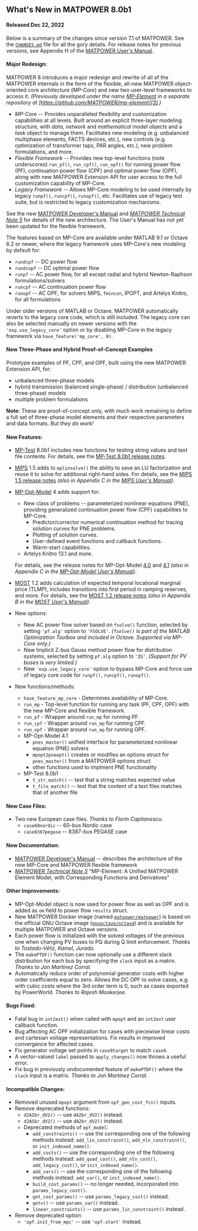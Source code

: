 What's New in MATPOWER 8.0b1
----------------------------

#### Released Dec 22, 2022

Below is a summary of the changes since version 7.1 of MATPOWER. See the
[`CHANGES.md`][1] file for all the gory details. For release notes for
previous versions, see Appendix H of the [MATPOWER User's Manual][2].


#### Major Redesign:

MATPOWER 8 introduces a major redesign and rewrite of all of the MATPOWER
internals in the form of the flexible, all-new MATPOWER object-oriented core
architecture (*MP-Core*) and new two user-level frameworks to access it.
*(Previously developed under the name [MP-Element][3] in a separate repository
at [https://github.com/MATPOWER/mp-element][3].)*

- *MP-Core* -- Provides unparalleled flexibility and customization capabilities
at all levels. Built around an explicit three-layer modeling structure, with
*data*, *network* and *mathematical* model objects and a *task* object to
manage them. Facilitates new modeling (e.g. unbalanced multiphase elements, FACTS devices, etc.), new controls (e.g. optimization of transformer taps,
PAR angles, etc.), new problem formulations, and more.
- *Flexible Framework* -- Provides new top-level functions (note underscores)
`run_pf()`, `run_cpf()`, `run_opf()` for running power flow (PF), continuation
power flow (CPF) and optimal power flow (OPF), along with new MATPOWER
Extension API for user access to the full customization capability of MP-Core.
- *Legacy Framework* -- Allows MP-Core modeling to be used internally by
legacy `runpf()`, `runcpf()`, `runopf()`, etc. Facilitates use of legacy
test suite, but is restricted to legacy customization mechanisms.

See the new [MATPOWER Developer's Manual][4] and [*MATPOWER Technical
Note 5*][5] for details of the new architecture. The User's Manual has
not yet been updated for the flexible framework.

The features based on MP-Core are available under MATLAB 9.1 or Octave 6.2
or newer, where the legacy framework uses MP-Core's new modeling by default
for:
- `rundcpf` -- DC power flow
- `rundcopf` -- DC optimal power flow
- `runpf` -- AC power flow, for all except radial and hybrid Newton-Raphson
   formulations/solvers
- `runcpf` -- AC continuation power flow
- `runopf` -- AC OPF, for solvers MIPS, `fmincon`, IPOPT, and Artelys
   Knitro, for all formulations

Under older versions of MATLAB or Octave, MATPOWER automatically reverts to the legacy core code, which is still included. The legacy core can also be selected manually on newer versions with the `'exp.use_legacy_core'` option or by disabling MP-Core in the legacy framework via `have_feature('mp_core', 0)`.


#### New Three-Phase and Hybrid Proof-of-Concept Examples

Prototype examples of PF, CPF, and OPF, built using the new MATPOWER Extension API, for:
- unbalanced three-phase models
- hybrid transmission (balanced single-phase) / distribution (unbalanced three-phase) models
- multiple problem formulations

**Note:** These are proof-of-concept only, with much work remaining to
define a full set of three-phase model elements and their respective 
parameters and data formats. _But they do work!_

#### New Features:

- [MP-Test][6] 8.0b1 includes new functions for testing string values
  and text file contents. For details, see the [MP-Test 8.0b1 release
  notes][7].
- [MIPS][8] 1.5 adds to `mplinsolve()` the ability to save an LU
  factorization and reuse it to solve for additional right-hand sides.
  For details, see the [MIPS 1.5 release notes][9]
  *(also in Appendix C in the [MIPS User's Manual][10])*.
- [MP-Opt-Model][11] 4 adds support for:
  - New class of problems -- parameterized nonlinear equations (PNE),
    providing generalized continuation power flow (CPF) capabilities to
    MP-Core.
    - Predictor/corrector numerical continuation method for tracing solution
      curves for PNE problems.
    - Plotting of solution curves.
    - User-defined event functions and callback functions.
    - Warm-start capabilities.
  - Artelys Knitro 13.1 and more.

  For details, see the release notes for MP-Opt-Model [4.0][11a] and
  [4.1][12] *(also in Appendix C in the [MP-Opt-Model User's Manual][13])*.
- [MOST][14] 1.2 adds calculation of expected temporal locational marginal
  price (TLMP), includes transitions into first period in ramping
  reserves, and more. For details, see the [MOST 1.2 release notes][15]
  *(also in Appendix B in the [MOST User's Manual][16])*.
- New options:
  - New AC power flow solver based on `fsolve()` function, selected by
    setting `'pf.alg'` option to `'FSOLVE'`. *(`fsolve()` is part of the MATLAB
    Optimization Toolbox and included in Octave. Supported via MP-Core
    only.)*
  - New Implicit Z-bus Gauss method power flow for distribution systems,
    selected by setting `pf.alg` option to `'ZG'`. *(Support for PV buses
    is very limited.)*
  - New `'exp.use_legacy_core'` option to bypass MP-Core and force use of
    legacy core code for `runpf()`, `runcpf()`, `runopf()`.
- New functions/methods:
  - `have_feature_mp_core` - Determines availability of MP-Core.
  - `run_mp` - Top-level function for running any task (PF, CPF, OPF) with
    the new MP-Core and flexible framework.
  - `run_pf` - Wrapper around `run_mp` for running PF.
  - `run_cpf` - Wrapper around `run_mp` for running CPF.
  - `run_opf` - Wrapper around `run_mp` for running OPF.
  - MP-Opt-Model 4.1
    - `pnes_master()` unified interface for parameterized nonlinear equation (PNE) solvers
    - `mpopt2pneopt()` creates or modifies an options struct for `pnes_master()` from a MATPOWER options struct
    - other functions used to implment PNE functionality
  - MP-Test 8.0b1
    - `t_str_match()` -- test that a string matches expected value
    - `t_file_match()` -- test that the content of a text files matches
      that of another file


#### New Case Files:

- Two new European case files. *Thanks to Florin Capitanescu.*
  - `case60nordic` -- 60-bus Nordic case
  - `case8387pegase` -- 8387-bus PEGASE case


#### New Documentation:

- [MATPOWER Developer's Manual][4] -- describes the architecture of the
  new MP-Core and MATPOWER flexible framework
- [*MATPOWER Technical Note 5*][5] "MP-Element: A Unified MATPOWER
  Element Model, with Corresponding Functions and Derivatives"


#### Other Improvements:

- MP-Opt-Model object is now used for power flow as well as OPF and is
  added as `om` field to power flow `results` struct.
- New MATPOWER Docker image (named [`matpower/matpower`][17]) is
  based on the official GNU Octave image ([`gnuoctave/octave`][18]) and
  is available for multiple MATPOWER and Octave versions.
- Each power flow is initialized with the solved voltages of the previous
  one when changing PV buses to PQ during Q limit enforcement.
  *Thanks to Tostado-Véliz, Kamel, Jurado.*
- The `makePTDF()` function can now optionally use a different slack
  distribution for each bus by specifying the `slack` input as a matrix.
  *Thanks to Jon Martinez Corral.*
- Automatically reduce order of polynomial generator costs with higher
  order coefficients equal to zero. Allows the DC OPF to solve cases,
  e.g. with cubic costs where the 3rd order term is 0, such as cases
  exported by PowerWorld. *Thanks to Rajesh Mookerjee.*


#### Bugs Fixed:

- Fatal bug in `int2ext()` when called with `mpopt` and an `int2ext` user
  callback function.
- Bug affecting AC OPF initialization for cases with piecewise linear
  costs and cartesian voltage representations. Fix results in improved
  convergence for affected cases.
- Fix generator voltage set points in `case9target` to match `case9`.
- A vector-valued `label` passed to `apply_changes()` now throws a
  useful error.
- Fix bug in previously undocumented feature of `makePTDF()` where
  the `slack` input is a matrix. *Thanks to Jon Martinez Corral.*


#### Incompatible Changes:

- Removed unused `mpopt` argument from `opf_gen_cost_fcn()` inputs.
- Remove deprecated functions:
  - `d2AIbr_dV2()` -- use `dA2br_dV2()` instead.
  - `d2ASbr_dV2()` -- use `dA2br_dV2()` instead.
  - Deprecated methods of `opf_model`:
    - `add_constraints()` -- use the corresponding one of the following
      methods instead: `add_lin_constraint()`, `add_nln_constraint()`, or
      `init_indexed_name()`.
    - `add_costs()` -- use the corresponding one of the following methods
      instead: `add_quad_cost()`,  `add_nln_cost()`, `add_legacy_cost()`,
      or `init_indexed_name()`.
    - `add_vars()` -- use the corresponding one of the following methods
      instead: `add_var()`, or `init_indexed_name()`.
    - `build_cost_params()` -- no longer needed, incorporated into
      `params_legacy_cost()`.
    - `get_cost_params()` -- use `params_legacy_cost()` instead.
    - `getv()` -- use `params_var()` instead.
    - `linear_constraints()` -- use `params_lin_constraint()` instead.
- Remove deprecated option:
    - `'opf.init_from_mpc'` -- use `'opf.start'` instead.


[1]: https://github.com/MATPOWER/matpower/blob/master/CHANGES.md
[2]: https://github.com/MATPOWER/matpower/blob/master/docs/MATPOWER-manual.pdf
[3]: https://github.com/MATPOWER/mp-element
[4]: https://matpower.org/documentation/dev-manual/
[5]: https://matpower.org/docs/TN5-MP-Element.pdf
[6]: https://github.com/MATPOWER/mptest
[7]: https://github.com/MATPOWER/mptest/blob/master/docs/relnotes/MP-Test-Release-Notes-8.0.md
[8]: https://github.com/MATPOWER/mips
[9]: https://github.com/MATPOWER/mips/blob/master/docs/relnotes/MIPS-Release-Notes-1.5.md
[10]: https://matpower.org/docs/MIPS-manual-1.5.pdf
[11]: https://github.com/MATPOWER/mp-opt-model
[11a]: https://github.com/MATPOWER/mp-opt-model/blob/master/docs/relnotes/MP-Opt-Model-Release-Notes-4.0.md
[12]: https://github.com/MATPOWER/mp-opt-model/blob/master/docs/relnotes/MP-Opt-Model-Release-Notes-4.1.md
[13]: https://matpower.org/docs/MP-Opt-Model-manual-4.1.pdf
[14]: https://github.com/MATPOWER/most
[15]: https://github.com/MATPOWER/most/blob/master/docs/relnotes/MOST-Release-Notes-1.2.md
[16]: https://matpower.org/docs/MOST-manual-1.2.pdf
[17]: https://hub.docker.com/r/matpower/matpower
[18]: https://hub.docker.com/r/gnuoctave/octave

